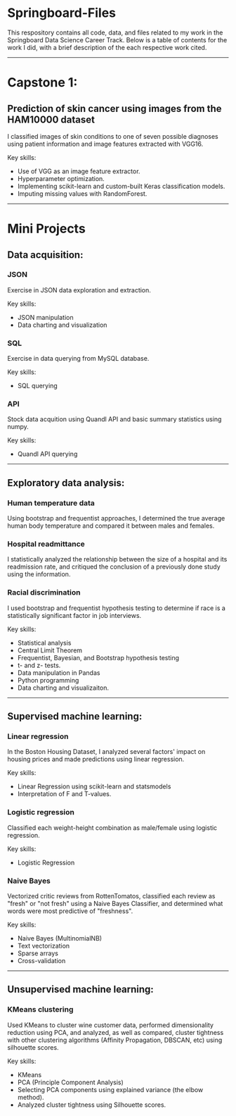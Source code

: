 # Springboard-Files

This respository contains all code, data, and files related to my work in the Springboard Data Science Career Track. Below is a table of contents for the work I did, with a brief description of the each respective work cited.

----

# Capstone 1:
## Prediction of skin cancer using images from the HAM10000 dataset
I classified images of skin conditions to one of seven possible diagnoses using patient information and image features extracted with VGG16.

Key skills:
* Use of VGG as an image feature extractor.
* Hyperparameter optimization.
* Implementing scikit-learn and custom-built Keras classification models.
* Imputing missing values with RandomForest.

----
# Mini Projects
## Data acquisition:
### JSON
Exercise in JSON data exploration and extraction.

Key skills:
* JSON manipulation
* Data charting and visualization

### SQL
Exercise in data querying from MySQL database.

Key skills:
* SQL querying

### API
Stock data acquition using Quandl API and basic summary statistics using numpy.

Key skills:
* Quandl API querying

----
## Exploratory data analysis:
### Human temperature data
Using bootstrap and frequentist approaches, I determined the true average human body temperature and compared it between males and females.

### Hospital readmittance
I statistically analyzed the relationship between the size of a hospital and its readmission rate, and critiqued the conclusion of a previously done study using the information.

### Racial discrimination
I used bootstrap and frequentist hypothesis testing to determine if race is a statistically significant factor in job interviews.

Key skills:
* Statistical analysis
* Central Limit Theorem
* Frequentist, Bayesian, and Bootstrap hypothesis testing
* t- and z- tests.
* Data manipulation in Pandas
* Python programming
* Data charting and visualizaiton.

----
## Supervised machine learning:
### Linear regression
In the Boston Housing Dataset, I analyzed several factors' impact on housing prices and made predictions using linear regression.

Key skills:
* Linear Regression using scikit-learn and statsmodels
* Interpretation of F and T-values.

### Logistic regression
Classified each weight-height combination as male/female using logistic regression.

Key skills:
* Logistic Regression

### Naive Bayes
Vectorized critic reviews from RottenTomatos, classified each review as "fresh" or "not fresh" using a Naive Bayes Classifier, and determined what words were most predictive of "freshness".

Key skills:
* Naive Bayes (MultinomialNB)
* Text vectorization
* Sparse arrays
* Cross-validation

----
## Unsupervised machine learning:
### KMeans clustering
Used KMeans to cluster wine customer data, performed dimensionality reduction using PCA, and analyzed, as well as compared, cluster tightness with other clustering algorithms (Affinity Propagation, DBSCAN, etc) using silhouette scores.

Key skills:
* KMeans
* PCA (Principle Component Analysis)
* Selecting PCA components using explained variance (the elbow method).
* Analyzed cluster tightness using Silhouette scores.
